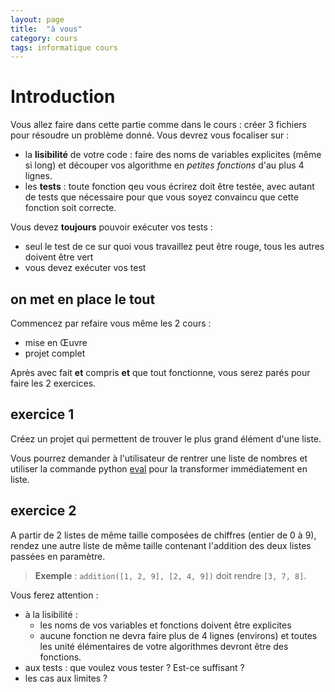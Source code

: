 ```yaml
---
layout: page
title:  "à vous"
category: cours
tags: informatique cours 
---
```


# Introduction

Vous allez faire dans cette partie comme dans le cours : créer 3 fichiers pour résoudre un problème donné. Vous devrez vous focaliser sur :
* la **lisibilité** de votre code : faire des noms de variables explicites (même si long) et découper vos algorithme en *petites fonctions* d'au plus 4 lignes.
* les **tests** : toute fonction qeu vous écrirez doit être testée, avec autant de tests que nécessaire pour que vous soyez convaincu que cette fonction soit correcte. 

Vous devez **toujours** pouvoir exécuter vos tests :
* seul le test de ce sur quoi vous travaillez peut être rouge, tous les autres doivent être vert
* vous devez exécuter vos test


## on met en place le tout

Commencez par refaire vous même les 2 cours :
* mise en Œuvre
* projet complet

Après avec fait **et** compris **et** que tout fonctionne, vous serez parés pour faire les 2 exercices.

## exercice 1

Créez un projet qui permettent de trouver le plus grand élément d'une liste.

Vous pourrez demander à l'utilisateur de rentrer une liste de nombres et utiliser la commande python [eval](https://docs.python.org/fr/3/library/functions.html#eval) pour la transformer immédiatement en liste.

## exercice 2

A partir de 2 listes de même taille composées de chiffres (entier de 0 à 9), rendez une autre liste de même taille contenant l'addition des deux listes passées en paramètre.

>**Exemple** : `addition([1, 2, 9], [2, 4, 9])` doit rendre `[3, 7, 8]`.

Vous ferez attention :

* à la lisibilité : 
  * les noms de vos variables et fonctions doivent être explicites
  * aucune fonction ne devra faire plus de 4 lignes (environs) et toutes les unité élémentaires de votre algorithmes devront être des fonctions.
* aux tests : que voulez vous tester ? Est-ce suffisant ?
* les cas aux limites ?

